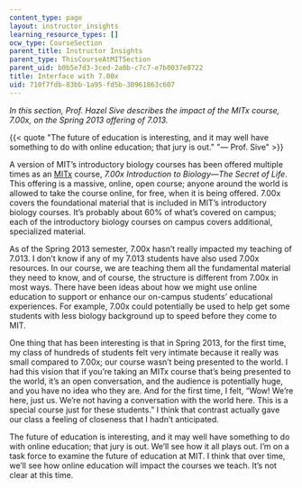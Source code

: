 ```yaml
---
content_type: page
layout: instructor_insights
learning_resource_types: []
ocw_type: CourseSection
parent_title: Instructor Insights
parent_type: ThisCourseAtMITSection
parent_uid: b0b5e7d3-3ced-2a0b-c7c7-e7b0037e8722
title: Interface with 7.00x
uid: 710f7fdb-83bb-1a95-fd5b-30961863c607
---
```


_In this section, Prof. Hazel Sive describes the impact of the MITx course, 7.00x, on the Spring 2013 offering of 7.013._

{{< quote "The future of education is interesting, and it may well have something to do with online education; that jury is out." "— Prof. Sive" >}}

A version of MIT’s introductory biology courses has been offered multiple times as an [MITx](https://www.edx.org/school/mitx/allcourses) course, _7.00x Introduction to Biology—The Secret of Life_. This offering is a massive, online, open course; anyone around the world is allowed to take the course online, for free, when it is being offered. 7.00x covers the foundational material that is included in MIT’s introductory biology courses. It’s probably about 60% of what’s covered on campus; each of the introductory biology courses on campus covers additional, specialized material.

As of the Spring 2013 semester, 7.00x hasn’t really impacted my teaching of 7.013. I don’t know if any of my 7.013 students have also used 7.00x resources. In our course, we are teaching them all the fundamental material they need to know, and of course, the structure is different from 7.00x in most ways. There have been ideas about how we might use online education to support or enhance our on-campus students’ educational experiences. For example, 7.00x could potentially be used to help get some students with less biology background up to speed before they come to MIT.

One thing that has been interesting is that in Spring 2013, for the first time, my class of hundreds of students felt very intimate because it really was small compared to 7.00x; our course wasn’t being presented to the world. I had this vision that if you’re taking an MITx course that’s being presented to the world, it’s an open conversation, and the audience is potentially huge, and you have no idea who they are. And for the first time, I felt, “Wow! We’re here, just us. We’re not having a conversation with the world here. This is a special course just for these students.” I think that contrast actually gave our class a feeling of closeness that I hadn’t anticipated.

The future of education is interesting, and it may well have something to do with online education; that jury is out. We’ll see how it all plays out. I’m on a task force to examine the future of education at MIT. I think that over time, we’ll see how online education will impact the courses we teach. It’s not clear at this time.